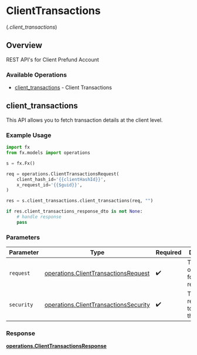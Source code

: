 # ClientTransactions
(*.client_transactions*)

## Overview

REST API's for Client Prefund Account

### Available Operations

* [client_transactions](#client_transactions) - Client Transactions

## client_transactions

This API allows you to fetch transaction details at the client level.

### Example Usage

```python
import fx
from fx.models import operations

s = fx.Fx()

req = operations.ClientTransactionsRequest(
    client_hash_id='{{clientHashId}}',
    x_request_id='{{$guid}}',
)

res = s.client_transactions.client_transactions(req, "")

if res.client_transactions_response_dto is not None:
    # handle response
    pass
```

### Parameters

| Parameter                                                                                      | Type                                                                                           | Required                                                                                       | Description                                                                                    |
| ---------------------------------------------------------------------------------------------- | ---------------------------------------------------------------------------------------------- | ---------------------------------------------------------------------------------------------- | ---------------------------------------------------------------------------------------------- |
| `request`                                                                                      | [operations.ClientTransactionsRequest](../../models/operations/clienttransactionsrequest.md)   | :heavy_check_mark:                                                                             | The request object to use for the request.                                                     |
| `security`                                                                                     | [operations.ClientTransactionsSecurity](../../models/operations/clienttransactionssecurity.md) | :heavy_check_mark:                                                                             | The security requirements to use for the request.                                              |


### Response

**[operations.ClientTransactionsResponse](../../models/operations/clienttransactionsresponse.md)**

